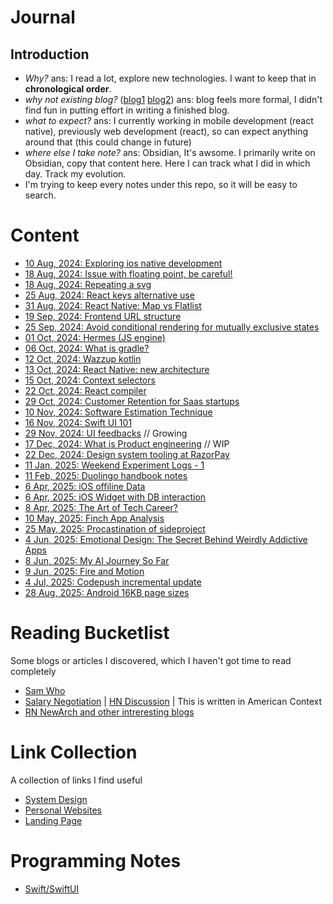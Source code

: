 # Journal
## Introduction
- *Why?* ans: I read a lot, explore new technologies. I want to keep that in **chronological order**.
- *why not existing blog?* ([blog1](https://twentyse7en.vercel.app/) [blog2](https://twentyse7en.github.io/)) ans: blog feels more formal, I didn't find fun in putting effort in writing a finished blog.
- *what to expect?* ans: I currently working in mobile development (react native), previously web development (react), so can expect anything around that (this could change in future)
- *where else I take note?* ans: Obsidian, It's awsome. I primarily write on Obsidian, copy that content here. Here I can track what I did in which day. Track my evolution.
- I'm trying to keep every notes under this repo, so it will be easy to search.

# Content
- [10 Aug, 2024: Exploring ios native development](/content/ios_native_development_10_08_2024.md)
- [18 Aug, 2024: Issue with floating point, be careful!](/content/floating_point_issue_18_08_2024.md)
- [18 Aug, 2024: Repeating a svg](/content/repeating_a_svg_18_08_2024.md)
- [25 Aug, 2024: React keys alternative use](/content/react_keys_alternative_25_08_2024.md)
- [31 Aug, 2024: React Native: Map vs Flatlist](/content/react_native_map_vs_flatlist_31_aug_2024.md)
- [19 Sep, 2024: Frontend URL structure](/content/frontend_url_structure.md)
- [25 Sep, 2024: Avoid conditional rendering for mutually exclusive states](/content/mutually_exclusive_state_25_09_2024.md) 
- [01 Oct, 2024: Hermes (JS engine)](/content/hermes_01_10_2024.md)
- [06 Oct, 2024: What is gradle?](/content/gradle_06_10_24.md)
- [12 Oct, 2024: Wazzup kotlin](/content/kotlin_12_10_2024.md)
- [13 Oct, 2024: React Native: new architecture](/content/react_native_new_architecture_13_10_2024.md)
- [15 Oct, 2024: Context selectors](/content/context_selectors_15_10_2024.md)
- [22 Oct, 2024: React compiler](/content/react_compiler_22_oct_2024.md)
- [29 Oct, 2024: Customer Retention for Saas startups](/content/customer_retention_29_10_2024.md)
- [10 Nov, 2024: Software Estimation Technique](https://gist.github.com/twentyse7en/eca6c73226f1db7f46463cef2bec3efb)
- [16 Nov, 2024: Swift UI 101](https://gist.github.com/twentyse7en/25bc160f7661ec5c2ea28f88bfe33d9c) 
- [29 Nov, 2024: UI feedbacks](https://gist.github.com/twentyse7en/7b98f1fc31ee17452ac9fce8d8118e40) // Growing
- [17 Dec, 2024: What is Product engineering](https://gist.github.com/twentyse7en/e749485d5eff96532c1daacbd69d8fbd) // WIP
- [22 Dec, 2024: Design system tooling at RazorPay](https://gist.github.com/twentyse7en/15bbd99c17255044b0a66a6213743c63)
- [11 Jan, 2025: Weekend Experiment Logs - 1](/content/weekend_experiment_11_01_2024.md)
- [11 Feb, 2025: Duolingo handbook notes](/content/duolingo_handbook_notes_13_02_2025.md)
- [6 Apr, 2025: iOS offiline Data](/content/offline_data_ios_06_04_2025.md)
- [6 Apr, 2025: iOS Widget with DB interaction](/content/ios_widget_06_04_2025.md)
- [8 Apr, 2025: The Art of Tech Career?](/content/the_art_of_tech_career_08_04_2025.md)
- [10 May, 2025: Finch App Analysis](/content/finch_app_analysis_10_05_2025.md)
- [25 May, 2025: Procastination of sideproject]()
- [4 Jun, 2025: Emotional Design: The Secret Behind Weirdly Addictive Apps](/content/emotional_design_4_06_2025.md)
- [8 Jun, 2025: My AI Journey So Far](/content/ai_journey_so_far_08_06_2025.md)
- [9 Jun, 2025: Fire and Motion](/content/fire_and_motion_09_06_2025.md)
- [4 Jul, 2025: Codepush incremental update](/content/codepush_incremental_build_04_07_2025.md)
- [28 Aug, 2025: Android 16KB page sizes](/content/android_16_kb_28_08_2025.md)

# Reading Bucketlist
Some blogs or articles I discovered, which I haven't got time to read completely
- [Sam Who](https://samwho.dev/)
- [Salary Negotiation](https://www.complexsystemspodcast.com/episodes/how-to-negotiate-your-salary-package/) | [HN Discussion](https://news.ycombinator.com/item?id=44313739) | This is written in American Context
- [RN NewArch and other intreresting blogs](https://zenn.dev/kazuyakk/articles/b0a4870f026727#new-architecture)
  
# Link Collection
A collection of links I find useful
- [System Design](/links/system_design.md)
- [Personal Websites](/links/personal_website.md)
- [Landing Page](/links/landing_page.md)

# Programming Notes
- [Swift/SwiftUI](/swift/README.md)
